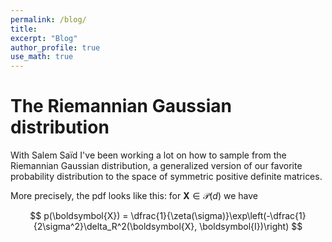 ```yaml
---
permalink: /blog/
title:
excerpt: "Blog"
author_profile: true
use_math: true
---
```


# The Riemannian Gaussian distribution
With Salem Saïd I've been working a lot on how to sample from the Riemannian Gaussian
distribution, a generalized version of our favorite probability distribution to the
space of symmetric positive definite matrices.

More precisely, the pdf looks like this: for $\boldsymbol{X} \in \mathcal{P}(d)$ we have

$$
p(\boldsymbol{X}) = \dfrac{1}{\zeta(\sigma)}\exp\left(-\dfrac{1}{2\sigma^2}\delta_R^2(\boldsymbol{X}, \boldsymbol{I})\right)
$$
